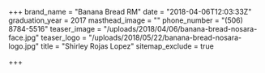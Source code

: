 +++
brand_name = "Banana Bread RM"
date = "2018-04-06T12:03:33Z"
graduation_year = 2017
masthead_image = ""
phone_number = "(506) 8784-5516"
teaser_image = "/uploads/2018/04/06/banana-bread-nosara-face.jpg"
teaser_logo = "/uploads/2018/05/22/banana-bread-nosara-logo.jpg"
title = "Shirley Rojas Lopez"
sitemap_exclude = true

+++
